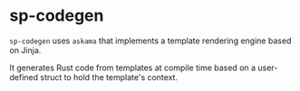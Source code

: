 # sp-codegen

`sp-codegen` uses `askama` that implements a template rendering engine based on Jinja. 

It generates Rust code from templates at compile time based on a user-defined struct to hold the template's context.